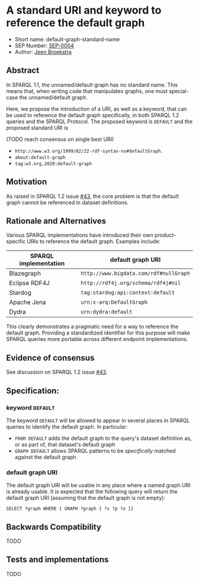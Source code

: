 # A standard URI and keyword to reference the default graph

* Short name: default-graph-standard-name
* SEP Number: [SEP-0004](sep-0004.md)
* Author: [Jeen Broekstra](https://github.com/jeenbroekstra)

## Abstract

In SPARQL 1.1, the unnamed/default graph has no standard name. This means that, when writing code that manipulates graphs, one must special-case the unnamed/default graph. 

Here, we propose the introduction of a URI, as well as a keyword, that can be used to reference the default graph specifically, in both SPARQL 1.2 queries and the SPARQL Protocol. The proposed keyword is `DEFAULT` and the proposed standard URI is 

(TODO reach consensus on single best URI)

- `http://www.w3.org/1999/02/22-rdf-syntax-ns#defaultGraph`.
- `about:default-graph`
- `tag:w3.org,2020:default-graph`

## Motivation

As raised in SPARQL 1.2 issue [#43](https://github.com/w3c/sparql-12/issues/43), the core problem is that the default graph cannot be referenced in dataset definitions.

## Rationale and Alternatives

Various SPARQL implementations have introduced their own product-specific URIs to reference the default graph. Examples include:

| SPARQL implementation | default graph URI                      |
|-----------------------|----------------------------------------|
| Blazegraph            | `http://www.bigdata.com/rdf#nullGraph` |
| Eclipse RDF4J         | `http://rdf4j.org/schema/rdf4j#nil`    |
| Stardog               | `tag:stardog:api:context:default`      |
| Apache Jena           | `urn:x-arq:DefaultGraph`               |
| Dydra                 | `urn:dydra:default`   

This clearly demonstrates a pragmatic need for a way to reference the default graph. Providing a standardized identifier for this purpose will make SPARQL queries more portable across different endpoint implementations.

## Evidence of consensus

See discussion on SPARQL 1.2 issue [#43](https://github.com/w3c/sparql-12/issues/43).

## Specification:

### keyword `DEFAULT`

The keyword `DEFAULT` will be allowed to appear in several places in SPARQL queries to identify the default graph. In particular:

- `FROM DEFAULT` adds the default graph to the query's dataset definition as, or as part of, that dataset's default graph
- `GRAPH DEFAULT` allows SPARQL patterns to be _specifically_  matched against the default graph

### default graph URI

The default graph URI will be usable in any place where a named graph URI is already usable. It is expected that the following query will return the default graph URI (assuming that the default graph is not empty):

    SELECT ?graph WHERE { GRAPH ?graph { ?s ?p ?o }} 

## Backwards Compatibility

TODO

## Tests and implementations

TODO
